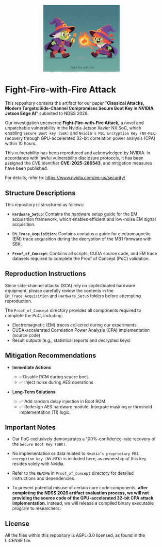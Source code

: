 <div align="center">
  <img src="./Logo.png" width="50%" />
</div>

# Fight-Fire-with-Fire Attack
This repository contains the artifact for our paper "**Classical Attacks, Modern Targets:Side-Channel Compromises Secure Boot Key in NVIDIA Jetson Edge AI**" submited to NDSS 2026.

Our investigation uncovered **Fight-Fire-with-Fire Attack**, a novel and unpatchable vulnerability in the Nvidia Jetson Xavier NX SoC, which enabling `Secure Boot key (SBK)` and `Nvidia's MB1 Encryption Key (NV-MEK)` recovery through GPU-accelerated 32-bit correlation power analysis (CPA) within 10 hours.

This vulnerability has been reproduced and acknowledged by NVIDIA. In accordance with lawful vulnerability disclosure protocols, it has been assigned the CVE identifier **CVE-2025-286543**, and mitigation measures have been published. 

For details, refer to: <https://www.nvidia.com/en-us/security/>

## Structure Descriptions
This repository is structured as follows:

- **`Hardware_Setup`**: Contains the hardware setup guide for the EM acquisition framework, which enables efficient and low-noise EM signal acquisition.

- **`EM_Trace_Acquisition`**: Contains contains a guide for electromagnetic (EM) trace acquisition during the decryption of the MB1 firmware with SBK.

- **`Proof_of_Concept`**: Contains all scripts, CUDA source code, and EM trace datasets required to complete the Proof of Concept (PoC) validation.

## Reproduction Instructions
Since side-channel attacks (SCA) rely on sophisticated hardware equipment, please carefully review the contents in the `EM_Trace_Acquisition` and `Hardware_Setup` folders before attempting reproduction.

The `Proof_of_Concept` directory provides all components required to complete the PoC, including:

- Electromagnetic (EM) traces collected during our experiments
- CUDA-accelerated Correlation Power Analysis (CPA) implementation (source code)
- Result outputs (e.g., statistical reports and decrypted keys)

## Mitigation Recommendations
- **Immediate Actions**
  - ✅Disable RCM during seucre boot.
  - ✅ Inject noise during AES operations.

- **Long-Term Solutions**
  - ✅ Add random delay injection in Boot ROM. 
  - ✅ Redesign AES hardware module, Integrate masking or threshold implementation (TI) logic.

## Important Notes
- Our PoC exclusively demonstrates a 100%-confidence-rate recovery of the `Secure Boot Key (SBK)`.
  
- No implementation or data related to `Nvidia’s proprietary MB1 encryption key (NV-MEK)` is included here, as ownership of this key resides solely with Nvidia.
  
- Refer to the `README` in `Proof_of_Concept` directory for detailed instructions and dependencies.
  
- To prevent potential misuse of certain core code components, **after completing the NDSS 2026 artifact evaluation process, we will not providing the source code of the GPU-accelerated 32-bit CPA attack implementation**. Instead, we will release a compiled binary executable program to researchers.

## License
All the files within this repository is AGPL-3.0 licensed, as found in the LICENSE file.
